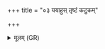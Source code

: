 +++
title = "०३ ययाहुस् तृष्टं कटुकम्"

+++
<details><summary>मूलम् (GR)</summary>

ययाहुस् तृष्टं कटुकम्  
अपगूढं फले कुलम् ।  
तस्यै हिरण्यकेश्यै  
नमः कृण्मो अरातये ॥
</details>